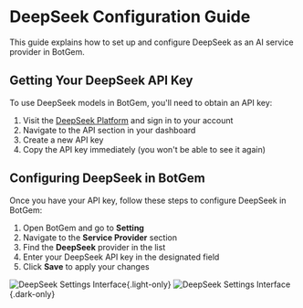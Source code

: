 # DeepSeek Configuration Guide

This guide explains how to set up and configure DeepSeek as an AI service provider in BotGem.

## Getting Your DeepSeek API Key

To use DeepSeek models in BotGem, you'll need to obtain an API key:

1. Visit the [DeepSeek Platform](https://platform.deepseek.com/) and sign in to your account
2. Navigate to the API section in your dashboard
3. Create a new API key
4. Copy the API key immediately (you won't be able to see it again)

## Configuring DeepSeek in BotGem

Once you have your API key, follow these steps to configure DeepSeek in BotGem:

1. Open BotGem and go to **Setting**
2. Navigate to the **Service Provider** section
3. Find the **DeepSeek** provider in the list
4. Enter your DeepSeek API key in the designated field
5. Click **Save** to apply your changes

![DeepSeek Settings Interface](/deepseek.png){.light-only}
![DeepSeek Settings Interface](/deepseek-dark.png){.dark-only}
